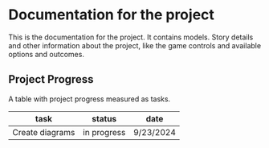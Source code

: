 # Documentation for the project

This is the documentation for the project. It contains models.
Story details and other information about the project, like 
the game controls and available options and outcomes.

## Project Progress

A table with project progress measured as tasks.

| task            | status      | date      |
|-----------------|-------------|-----------|
| Create diagrams | in progress | 9/23/2024 |
